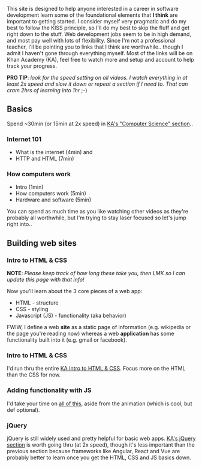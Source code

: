 This site is designed to help anyone interested in a career in software development learn some of the foundational elements that **I think** are important to getting started. I consider myself very pragmatic and do my best to follow the KISS principle, so I'll do my best to skip the fluff and get right down to the stuff. Web development jobs seem to be in high demand, and most pay well with lots of flexibility. Since I'm not a professional teacher, I'll be pointing you to links that I think are worthwhile.. though I admit I haven't gone through everything myself. Most of the links will be on Khan Academy (KA), feel free to watch more and setup and account to help track your progress.

**PRO TIP**: _look for the speed setting on all videos. I watch everything in at least 2x speed and slow it down or repeat a section if I need to. That can cram 2hrs of learning into 1hr_ ;-)

## Basics

Spend ~30min (or 15min at 2x speed) in [KA's "Computer Science" section](https://www.khanacademy.org/computing/computer-science)..

### Internet 101

* What is the internet (4min) and
* HTTP and HTML (7min)

### How computers work

* Intro (1min)
* How computers work (5min)
* Hardware and software (5min)

You can spend as much time as you like watching other videos as they're probably all worthwhile, but I'm trying to stay laser focused so let's jump right into..

## Building web sites

### Intro to HTML & CSS

**NOTE**: _Please keep track of how long these take you, then LMK so I can update this page with that info!_

Now you'll learn about the 3 core pieces of a web app:

* HTML - structure
* CSS - styling
* Javascript (JS) - functionality (aka behavior)

FWIW, I define a web **site** as a static page of information (e.g. wikipedia or the page you're reading now) whereas a web **application** has some functionality built into it (e.g. gmail or facebook).

### Intro to HTML & CSS

I'd run thru the entire [KA Intro to HTML & CSS](https://www.khanacademy.org/computing/computer-programming/html-css). Focus more on the HTML than the CSS for now. 

### Adding functionality with JS

I'd take your time on [all of this](https://www.khanacademy.org/computing/computer-programming/html-css-js), aside from the animation (which is cool, but def optional).

### jQuery

jQuery is still widely used and pretty helpful for basic web apps. [KA's jQuery section](https://www.khanacademy.org/computing/computer-programming/html-js-jquery) is worth going thru (at 2x speed), though it's less important than the previous section because frameworks like Angular, React and Vue are probably better to learn once you get the HTML, CSS and JS basics down.
